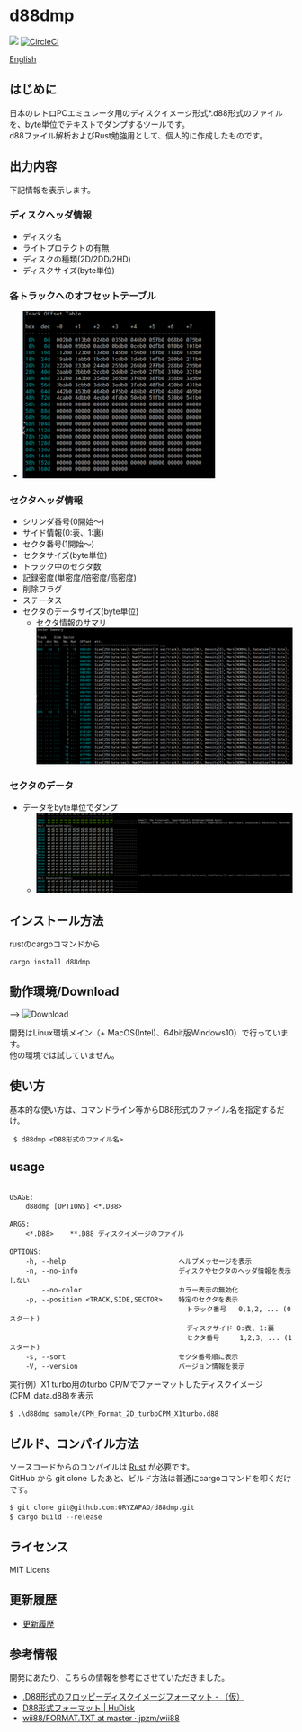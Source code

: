 d88dmp
=======
![](https://github.com/ORYZAPAO/d88dmp/workflows/Rust/badge.svg)
[![CircleCI](https://circleci.com/gh/ORYZAPAO/d88dmp/tree/main.svg?style=svg)](https://circleci.com/gh/ORYZAPAO/d88dmp/tree/main)

[English](/README.md)

はじめに
--------

日本のレトロPCエミュレータ用のディスクイメージ形式*.d88形式のファイルを、byte単位でテキストでダンプするツールです。  
d88ファイル解析およびRust勉強用として、個人的に作成したものです。  

出力内容
--------

下記情報を表示します。  
### ディスクヘッダ情報
  + ディスク名
  + ライトプロテクトの有無
  + ディスクの種類(2D/2DD/2HD)
  + ディスクサイズ(byte単位)
### 各トラックへのオフセットテーブル
  + ![example](https://github.com/ORYZAPAO/d88dmp/blob/main/image/TrackTable_d88dmp.png?raw=true)
### セクタヘッダ情報
  + シリンダ番号(0開始〜)
  + サイド情報(0:表、1:裏) 
  + セクタ番号(1開始〜) 
  + セクタサイズ(byte単位)
  + トラック中のセクタ数
  + 記録密度(単密度/倍密度/高密度)
  + 削除フラグ
  + ステータス
  + セクタのデータサイズ(byte単位)
    + セクタ情報のサマリ  
![example](https://github.com/ORYZAPAO/d88dmp/blob/main/image/SectorSummary_d88dmp.png?raw=true)
### セクタのデータ
  + データをbyte単位でダンプ  
    + ![example](https://github.com/ORYZAPAO/d88dmp/blob/main/image/Sector_Header_and_Data_d88dmp.png?raw=true)


インストール方法
---------------------
rustのcargoコマンドから
```
cargo install d88dmp
```

動作環境/Download
------------
--> ![Download](https://github.com/ORYZAPAO/d88dmp/releases)

開発はLinux環境メイン（+ MacOS(Intel)、64bit版Windows10）で行っています。  
他の環境では試していません。

使い方
------
基本的な使い方は、コマンドライン等からD88形式のファイル名を指定するだけ。
```
 $ d88dmp <D88形式のファイル名>
```

## usage 
```

USAGE:
    d88dmp [OPTIONS] <*.D88>

ARGS:
    <*.D88>    **.D88 ディスクイメージのファイル

OPTIONS:
    -h, --help                            ヘルプメッセージを表示
    -n, --no-info                         ディスクやセクタのヘッダ情報を表示しない
        --no-color                        カラー表示の無効化
    -p, --position <TRACK,SIDE,SECTOR>    特定のセクタを表示
                                            トラック番号   0,1,2, ... (0スタート)
                                            ディスクサイド 0:表, 1:裏 
                                            セクタ番号     1,2,3, ... (1スタート)
    -s, --sort                            セクタ番号順に表示
    -V, --version                         バージョン情報を表示

```

実行例）X1 turbo用のturbo CP/Mでファーマットしたディスクイメージ(CPM_data.d88)を表示  

```
$ .\d88dmp sample/CPM_Format_2D_turboCPM_X1turbo.d88
```

ビルド、コンパイル方法
---------------------

ソースコードからのコンパイルは [Rust](https://www.rust-lang.org) が必要です。  
GitHub から git clone したあと、ビルド方法は普通にcargoコマンドを叩くだけです。  
```d
$ git clone git@github.com:ORYZAPAO/d88dmp.git
$ cargo build --release
```

ライセンス
----------
 MIT Licens

更新履歴
----------
+ [更新履歴](CHANGELOG.md)

参考情報
---------------------

開発にあたり、こちらの情報を参考にさせていただきました。

+ [.D88形式のフロッピーディスクイメージフォーマット - （仮）](https://gra4.hatenadiary.jp/entry/20171108/1510096429)
+ [D88形式フォーマット | HuDisk](https://boukichi.github.io/HuDisk/DISK.html)
+ [wii88/FORMAT.TXT at master · jpzm/wii88](https://github.com/jpzm/wii88/blob/master/document/FORMAT.TXT)
